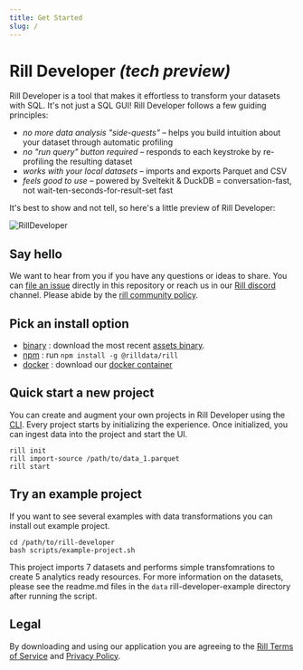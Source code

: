 ```yaml
---
title: Get Started
slug: /
---
```


# Rill Developer **_(tech preview)_**
Rill Developer is a tool that makes it effortless to transform your datasets with SQL. It's not just a SQL GUI! Rill Developer follows a few guiding principles:

- _no more data analysis "side-quests"_ – helps you build intuition about your dataset through automatic profiling
- _no "run query" button required_ – responds to each keystroke by re-profiling the resulting dataset
- _works with your local datasets_ – imports and exports Parquet and CSV
- _feels good to use_ – powered by Sveltekit & DuckDB = conversation-fast, not wait-ten-seconds-for-result-set fast

It's best to show and not tell, so here's a little preview of Rill Developer:

![RillDeveloper](https://user-images.githubusercontent.com/5587788/160640657-2b68a230-9dcb-4236-a6c8-df5263c33443.gif)

## Say hello
We want to hear from you if you have any questions or ideas to share. You can [file an issue](https://github.com/rilldata/rill-developer/issues/new/choose) directly in this repository or reach us in our [Rill discord](https://bit.ly/3unvA05) channel. Please abide by the [rill community policy](https://github.com/rilldata/rill-developer/blob/main/COMMUNITY-POLICY.md).

## Pick an install option
- [binary](https://github.com/rilldata/rill-developer/blob/main/docs/install/binary.md) : download the most recent [assets binary](https://github.com/rilldata/rill-developer/releases).
- [npm](https://github.com/rilldata/rill-developer/blob/main/docs/install/npm.md) : run  `npm install -g @rilldata/rill`
- [docker](https://github.com/rilldata/rill-developer/blob/main/docs/install/docker.md) : download our [docker container](https://hub.docker.com/r/rilldata/rill-developer)

## Quick start a new project
You can create and augment your own projects in Rill Developer using the [CLI](https://github.com/rilldata/rill-developer/blob/main/docs/cli.md). Every project starts by initializing the experience. Once initialized, you can ingest data into the project and start the UI.

```
rill init
rill import-source /path/to/data_1.parquet
rill start
```

## Try an example project
If you want to see several examples with data transformations you can install out example project.
```
cd /path/to/rill-developer
bash scripts/example-project.sh
```
This project imports 7 datasets and performs simple transfomrations to create 5 analytics ready resources. For more information on the datasets, please see the readme.md files in the `data` rill-developer-example directory after running the script.

## Legal
By downloading and using our application you are agreeing to the [Rill Terms of Service](https://www.rilldata.com/legal/tos) and [Privacy Policy](https://www.rilldata.com/legal/privacy).